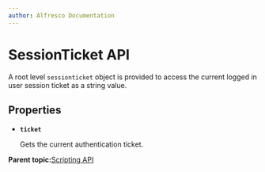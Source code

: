 ```yaml
---
author: Alfresco Documentation
---
```


# SessionTicket API

A root level `sessionticket` object is provided to access the current logged in user session ticket as a string value.

## Properties

-   **`ticket`**

    Gets the current authentication ticket.


**Parent topic:**[Scripting API](../references/API-JS-Scripting-API.md)

